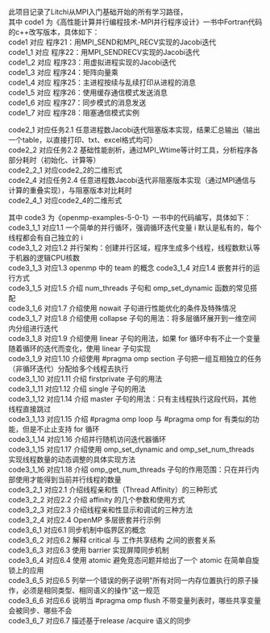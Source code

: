 此项目记录了Litchi从MPI入门基础开始的所有学习路径，  
其中 code1 为《高性能计算并行编程技术-MPI并行程序设计》一书中Fortran代码的c++改写版本，具体如下：    
code1 对应 程序21：用MPI_SEND和MPI_RECV实现的Jacobi迭代  
code1_1 对应 程序22：用MPI_SENDRECV实现的Jacobi迭代  
code1_2 对应 程序23：用虚拟进程实现的Jacobi迭代  
code1_3 对应 程序24：矩阵向量乘  
code1_4 对应 程序25：主进程按续与乱续打印从进程的消息  
code1_5 对应 程序26：使用缓存通信模式发送消息  
code1_6 对应 程序27：同步模式的消息发送  
code1_7 对应 程序28：阻塞通信模式实例  

code2_1 对应任务2.1 任意进程数Jacobi迭代阻塞版本实现，结果汇总输出（输出⼀个table，以直接打印、txt、excel格式均可）  
code2_2 对应任务2.2 基础性能剖析，通过MPI_Wtime等计时⼯具，分析程序各部分耗时（初始化、计算等）  
code2_2_1 对应code2_2的二维形式  
code2_4 对应任务2.4 任意进程数Jacobi迭代非阻塞版本实现（通过MPI通信与计算的重叠实现），与阻塞版本对比耗时  
code2_4_1 对应code2_4的二维形式  

其中 code3 为《openmp-examples-5-0-1》一书中的代码编写，具体如下：  
code3_1_1 对应1.1 一个简单的并行循环，强调循环迭代变量 i 默认是私有的，每个线程都会有自己独立的 i  
code3_1_2 对应1.2 并行架构：创建并行区域，程序生成多个线程，线程数默认等于机器的逻辑CPU核数  
code3_1_3 对应1.3 openmp 中的 team 的概念 
code3_1_4 对应1.4 嵌套并行的运行方式  
code3_1_5 对应1.5 介绍 num_threads 子句和 omp_set_dynamic 函数的常见搭配  
code3_1_6 对应1.7 介绍使用 nowait 子句进行性能优化的条件及特殊情况  
code3_1_7 对应1.8 介绍使用 collapse 子句的用法：将多层循环展开到一维空间内分组进行迭代  
code3_1_8 对应1.9 介绍使用 linear 子句的用法，如果 for 循环中有不止一个变量随着循环的迭代而变化，使用 linear 子句实现  
code3_1_9 对应1.10 介绍使用 #pragma omp section 子句把一组互相独立的任务（非循环迭代）分配给多个线程去执行  
code3_1_10 对应1.11 介绍 firstprivate 子句的用法  
code3_1_11 对应1.12 介绍 single 子句的用法  
code3_1_12 对应1.14 介绍 master 子句的用法：只有主线程执行这段代码，其他线程直接跳过  
code3_1_13 对应1.15 介绍 #pragma omp loop 与 #pragma omp for 有类似的功能，但是不止止支持 for 循环  
code3_1_14 对应1.16 介绍并行随机访问迭代器循环  
code3_1_15 对应1.17 介绍使用 omp_set_dynamic and omp_set_num_threads 实现线程数量的动态调整的具体实现方法  
code3_1_16 对应1.18 介绍 omp_get_num_threads 子句的作用范围：只在并行内部使用才能得到当前并行线程的数量  
code3_2_1 对应2.1 介绍线程亲和性（Thread Affinity）的三种形式  
code3_2_2 对应2.2 介绍 affinity 的几个参数和使用方式  
code3_2_3 对应2.3 介绍线程亲和性显示和调试的三种方法  
code3_2_4 对应2.4 OpenMP 多层嵌套并行示例  
code3_6_1 对应6.1 同步机制中临界区的概念  
code3_6_2 对应6.2 解释 critical 与 工作共享结构 之间的嵌套关系  
code3_6_3 对应6.3 使用 barrier 实现屏障同步机制  
code3_6_4 对应6.4 使用 atomic 避免竞态问题并给出了一个 atomic 在简单自旋锁上的应用  
code3_6_5 对应6.5 列举一个错误的例子说明"所有对同一内存位置执行的原子操作，必须是相同类型、相同语义的操作"这一规范  
code3_6_6 对应6.6 说明当 #pragma omp flush 不带变量列表时，哪些共享变量会被同步、哪些不会  
code3_6_7 对应6.7 描述基于release /acquire 语义的同步  

